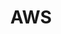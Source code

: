 ---
title: "AWS"
layout: category
permalink: Cloud/AWS/
sidebar:
  - title: "Cloud🐦"
  - nav: "Cloud-menu"
taxonomy: Cloud🐦AWS
sexy: 1
main: "AWS"
---